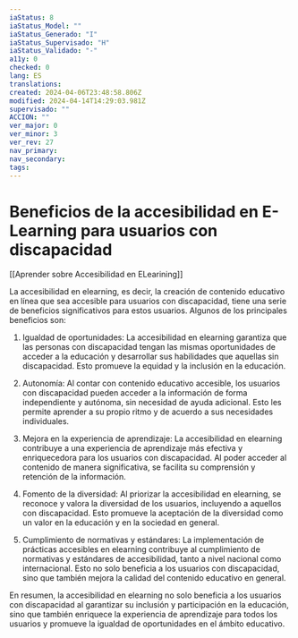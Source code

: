 ```yaml
---
iaStatus: 8
iaStatus_Model: ""
iaStatus_Generado: "I"
iaStatus_Supervisado: "H"
iaStatus_Validado: "-"
a11y: 0
checked: 0
lang: ES
translations: 
created: 2024-04-06T23:48:58.806Z
modified: 2024-04-14T14:29:03.981Z
supervisado: ""
ACCION: ""
ver_major: 0
ver_minor: 3
ver_rev: 27
nav_primary: 
nav_secondary: 
tags:
---
```

# Beneficios de la accesibilidad en E-Learning para usuarios con discapacidad

[[Aprender sobre Accesibilidad en ELearining]]

La accesibilidad en elearning, es decir, la creación de contenido educativo en línea que sea accesible para usuarios con discapacidad, tiene una serie de beneficios significativos para estos usuarios. Algunos de los principales beneficios son:

1. Igualdad de oportunidades: La accesibilidad en elearning garantiza que las personas con discapacidad tengan las mismas oportunidades de acceder a la educación y desarrollar sus habilidades que aquellas sin discapacidad. Esto promueve la equidad y la inclusión en la educación.

2. Autonomía: Al contar con contenido educativo accesible, los usuarios con discapacidad pueden acceder a la información de forma independiente y autónoma, sin necesidad de ayuda adicional. Esto les permite aprender a su propio ritmo y de acuerdo a sus necesidades individuales.

3. Mejora en la experiencia de aprendizaje: La accesibilidad en elearning contribuye a una experiencia de aprendizaje más efectiva y enriquecedora para los usuarios con discapacidad. Al poder acceder al contenido de manera significativa, se facilita su comprensión y retención de la información.

4. Fomento de la diversidad: Al priorizar la accesibilidad en elearning, se reconoce y valora la diversidad de los usuarios, incluyendo a aquellos con discapacidad. Esto promueve la aceptación de la diversidad como un valor en la educación y en la sociedad en general.

5. Cumplimiento de normativas y estándares: La implementación de prácticas accesibles en elearning contribuye al cumplimiento de normativas y estándares de accesibilidad, tanto a nivel nacional como internacional. Esto no solo beneficia a los usuarios con discapacidad, sino que también mejora la calidad del contenido educativo en general.

En resumen, la accesibilidad en elearning no solo beneficia a los usuarios con discapacidad al garantizar su inclusión y participación en la educación, sino que también enriquece la experiencia de aprendizaje para todos los usuarios y promueve la igualdad de oportunidades en el ámbito educativo.
